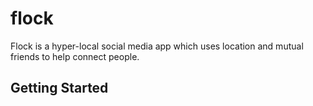# flock
Flock is a hyper-local social media app which uses location and mutual friends to help connect people.

## Getting Started
